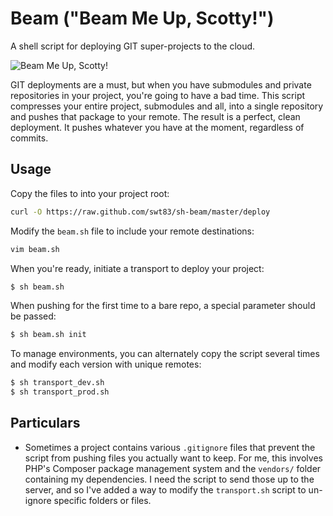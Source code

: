 # Beam ("Beam Me Up, Scotty!")

A shell script for deploying GIT super-projects to the cloud.

![Beam Me Up, Scotty!](http://www.thetimes.co.uk/tto/multimedia/archive/00436/133583538_star-trek_436777c.jpg)

GIT deployments are a must, but when you have submodules and private repositories in your project, you're going to have a bad time. This script compresses your entire project, submodules and all, into a single repository and pushes that package to your remote. The result is a perfect, clean deployment. It pushes whatever you have at the moment, regardless of commits.

## Usage

Copy the files to into your project root:

```bash
curl -O https://raw.github.com/swt83/sh-beam/master/deploy
```

Modify the ``beam.sh`` file to include your remote destinations:

```bash
vim beam.sh
```

When you're ready, initiate a transport to deploy your project:

```bash
$ sh beam.sh
```

When pushing for the first time to a bare repo, a special parameter should be passed:

```bash
$ sh beam.sh init
```

To manage environments, you can alternately copy the script several times and modify each version with unique remotes:

```bash
$ sh transport_dev.sh
$ sh transport_prod.sh
```

## Particulars

- Sometimes a project contains various ``.gitignore`` files that prevent the script from pushing files you actually want to keep.  For me, this involves PHP's Composer package management system and the ``vendors/`` folder containing my dependencies.  I need the script to send those up to the server, and so I've added a way to modify the ``transport.sh`` script to un-ignore specific folders or files.